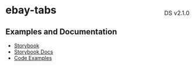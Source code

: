 <h1 style='display: flex; justify-content: space-between; align-items: center;'>
    <span>
        ebay-tabs
    </span>
    <span style='font-weight: normal; font-size: medium; margin-bottom: -15px;'>
        DS v2.1.0
    </span>
</h1>

## Examples and Documentation

- [Storybook](https://ebay.github.io/ebayui-core/?path=/story/navigation-disclosure-ebay-tabs)
- [Storybook Docs](https://ebay.github.io/ebayui-core/?path=/docs/navigation-disclosure-ebay-tabs)
- [Code Examples](https://github.com/eBay/ebayui-core/tree/master/src/components/ebay-tabs/examples)
